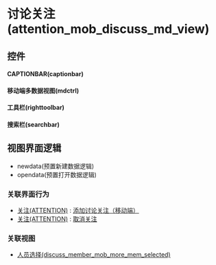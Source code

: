 # 讨论关注(attention_mob_discuss_md_view)  <!-- {docsify-ignore-all} -->



## 控件
#### CAPTIONBAR(captionbar)
#### 移动端多数据视图(mdctrl)
#### 工具栏(righttoolbar)
#### 搜索栏(searchbar)

## 视图界面逻辑
  * newdata(预置新建数据逻辑)
  * opendata(预置打开数据逻辑)


### 关联界面行为
  * [关注(ATTENTION)](module/Base/attention) : [添加讨论关注（移动端）](module/Base/attention#界面行为)
  * [关注(ATTENTION)](module/Base/attention) : [取消关注](module/Base/attention#界面行为)

### 关联视图
  * [人员选择(discuss_member_mob_more_mem_selected)](app/view/discuss_member_mob_more_mem_selected)

<script>
 const { createApp } = Vue
  createApp({
    data() {
      return {

      }
    }
  }).use(ElementPlus).mount('#app')
</script>